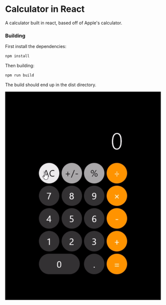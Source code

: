 # Calculator in React

A calculator built in react, based off of Apple's calculator.

### Building

First install the dependencies:
``` bash
npm install
```
Then building:
``` bash
npm run build
```
The build should end up in the dist directory.

![preview.gif](/public/preview.gif)